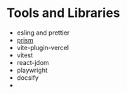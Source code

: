 # Tools and Libraries

- esling and prettier
- [prism](https://swiperjs.com/)
- vite-plugin-vercel
- vitest
- react-jdom
- playwright
- docsify
- 